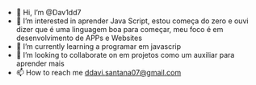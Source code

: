 - 👋 Hi, I’m @Dav1dd7
- 👀 I’m interested in  aprender Java Script, estou começa  do zero e ouvi dizer que é uma linguagem boa para começar, meu foco é em desenvolvimento de APPs e Websites
- 🌱 I’m currently learning  a programar em javascrip 
- 💞️ I’m looking to collaborate on em projetos como um auxiliar para aprender mais 
- 📫 How to reach me  ddavi.santana07@gmail.com

<!---
Dav1dd7/Dav1dd7 is a ✨ special ✨ repository because its `README.md` (this file) appears on your GitHub profile.
You can click the Preview link to take a look at your changes.
--->
